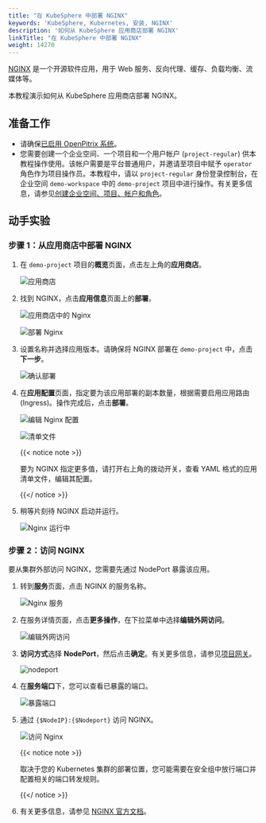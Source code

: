 ```yaml
---
title: "在 KubeSphere 中部署 NGINX"
keywords: 'KubeSphere, Kubernetes, 安装, NGINX'
description: '如何从 KubeSphere 应用商店部署 NGINX'
linkTitle: "在 KubeSphere 中部署 NGINX"
weight: 14270
---
```


[NGINX](https://www.nginx.com/) 是一个开源软件应用，用于 Web 服务、反向代理、缓存、负载均衡、流媒体等。

本教程演示如何从 KubeSphere 应用商店部署 NGINX。

## 准备工作

- 请确保[已启用 OpenPitrix 系统](../../../pluggable-components/app-store/)。
- 您需要创建一个企业空间、一个项目和一个用户帐户 (`project-regular`) 供本教程操作使用。该帐户需要是平台普通用户，并邀请至项目中赋予 `operator` 角色作为项目操作员。本教程中，请以 `project-regular` 身份登录控制台，在企业空间 `demo-workspace` 中的 `demo-project` 项目中进行操作。有关更多信息，请参见[创建企业空间、项目、帐户和角色](../../../quick-start/create-workspace-and-project/)。

## 动手实验

### 步骤 1：从应用商店中部署 NGINX

1. 在 `demo-project` 项目的**概览**页面，点击左上角的**应用商店**。

   ![应用商店](/images/docs/zh-cn/appstore/built-in-apps/nginx-app/app-store.PNG)

2. 找到 NGINX，点击**应用信息**页面上的**部署**。

   ![应用商店中的 Nginx](/images/docs/zh-cn/appstore/built-in-apps/nginx-app/nginx-in-app-store.PNG)

   ![部署 Nginx](/images/docs/zh-cn/appstore/built-in-apps/nginx-app/deploy-nginx.PNG)

3. 设置名称并选择应用版本。请确保将 NGINX 部署在 `demo-project` 中，点击**下一步**。

   ![确认部署](/images/docs/zh-cn/appstore/built-in-apps/nginx-app/confirm-deployment.PNG)

4. 在**应用配置**页面，指定要为该应用部署的副本数量，根据需要启用应用路由 (Ingress)。操作完成后，点击**部署**。

   ![编辑 Nginx 配置](/images/docs/zh-cn/appstore/built-in-apps/nginx-app/edit-config-nginx.PNG)

   ![清单文件](/images/docs/zh-cn/appstore/built-in-apps/nginx-app/manifest-file.PNG)

   {{< notice note >}}

   要为 NGINX 指定更多值，请打开右上角的拨动开关，查看 YAML 格式的应用清单文件，编辑其配置。

   {{</ notice >}}

5. 稍等片刻待 NGINX 启动并运行。

   ![Nginx 运行中](/images/docs/zh-cn/appstore/built-in-apps/nginx-app/nginx-running.PNG)

### 步骤 2：访问 NGINX

要从集群外部访问 NGINX，您需要先通过 NodePort 暴露该应用。

1. 转到**服务**页面，点击 NGINX 的服务名称。

   ![Nginx 服务](/images/docs/zh-cn/appstore/built-in-apps/nginx-app/nginx-service.PNG)

2. 在服务详情页面，点击**更多操作**，在下拉菜单中选择**编辑外网访问**。

   ![编辑外网访问](/images/docs/zh-cn/appstore/built-in-apps/nginx-app/edit-internet-access.PNG)

3. **访问方式**选择 **NodePort**，然后点击**确定**。有关更多信息，请参见[项目网关](../../../project-administration/project-gateway/)。

   ![nodeport](/images/docs/zh-cn/appstore/built-in-apps/nginx-app/nodeport.PNG)

4. 在**服务端口**下，您可以查看已暴露的端口。

   ![暴露端口](/images/docs/zh-cn/appstore/built-in-apps/nginx-app/exposed-port.PNG)

5. 通过 `{$NodeIP}:{$Nodeport}` 访问 NGINX。

   ![访问 Nginx](/images/docs/zh-cn/appstore/built-in-apps/nginx-app/access-nginx.PNG)

   {{< notice note >}}

   取决于您的 Kubernetes 集群的部署位置，您可能需要在安全组中放行端口并配置相关的端口转发规则。

   {{</ notice >}} 

6. 有关更多信息，请参见 [NGINX 官方文档](https://docs.nginx.com/?_ga=2.48327718.1445131049.1605510038-1186152749.1605510038)。
